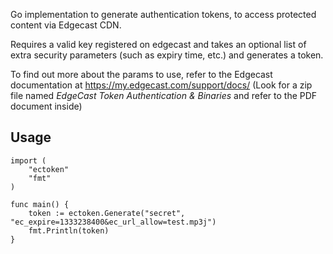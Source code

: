 Go implementation to generate authentication tokens, to access protected content via Edgecast CDN.

Requires a valid key registered on edgecast and takes an optional list of extra security parameters (such as expiry time, etc.) and generates a token.

To find out more about the params to use, refer to the Edgecast documentation at <https://my.edgecast.com/support/docs/> (Look for a zip file named _EdgeCast Token Authentication & Binaries_ and refer to the PDF document inside)

## Usage

```
import (
    "ectoken"
    "fmt"
)

func main() {
    token := ectoken.Generate("secret", "ec_expire=1333238400&ec_url_allow=test.mp3j")
    fmt.Println(token)
}
```

